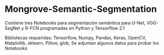 # Mongrove-Semantic-Segmentation
Contiene tres Notebooks para segmentación semántica para U-Net, VGG-SegNet y R-FCN programadas en Python y Tensorflow 2.1

Bibliotecas requeridas:
Tensorflow, 
Numpy, 
Pandas, 
Keras, 
OpenCV, 
Matplotlib, 
sklearn, 
Pillow, 
glob, 
Se adjuntan algunos datos para probar los Notebooks
